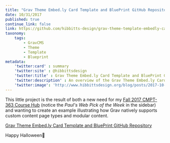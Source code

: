 ```yaml
---
title: "Grav Theme Embed.ly Card Template and BluePrint GitHub Repository"
date: 10/31/2017
published: true
continue_link: false
link: https://github.com/hibbitts-design/grav-theme-template-embedly-card
taxonomy:
    tags:
        - GravCMS
        - Theme
        - Template
        - Blueprint
metadata:
    'twitter:card' : summary
    'twitter:site' : @hibbittsdesign
    'twitter:title' : Grav Theme Embed.ly Card Template and BluePrint GitHub Repository
    'twitter:description' : An overview of the Grav Theme Embed.ly Card Template and BluePrint.
    'twitter:image': 'http://www.hibbittsdesign.org/blog/posts/2017-10-31-grav-theme-template-embedly-card-github-repo-linked-page/embedly-card-example.png'
---
```


This little project is the result of both a new need for my [Fall 2017 CMPT-363 Course Hub](http://paulhibbitts.net/cmpt-363-173/) (notice the _Paul's Web Pick of the Week_ in the sidebar) and wanting to create an example illustrating how Grav natively supports custom content page types and modular content.

<a class="embedly-card" data-card-align="left" href="https://github.com/hibbitts-design/grav-theme-template-embedly-card">Grav Theme Embed.ly Card Template and BluePrint GitHub Repository</a>
<script async src="//cdn.embedly.com/widgets/platform.js" charset="UTF-8"></script>

Happy Halloween🎃
